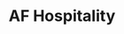 ---
title: 'AF Hospitality'
pubDate: 2024-06-04
description: 'This is the third post of my new Astro blog.'
image:
    url: 'https://docs.astro.build/assets/full-logo-light.png'
    alt: 'The full Astro logo.'
video:
    url: '/videos/afh--desktop.mp4'
category: 'Portfolio'
client: 'AF Hospitality'
industry: 'Restaurants'
---